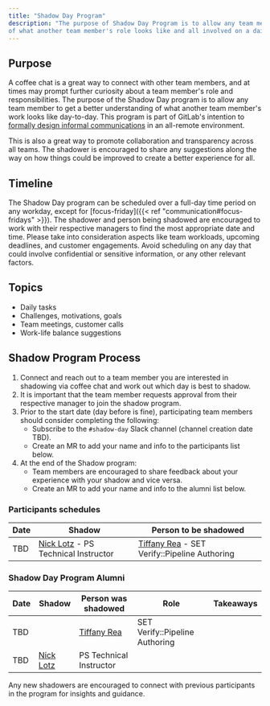 ```yaml
---
title: "Shadow Day Program"
description: "The purpose of Shadow Day Program is to allow any team member to get a better understanding
of what another team member's role looks like and all involved on a daily basis."
---
```


## Purpose

A coffee chat is a great way to connect with other team members, and at times may prompt further curiosity about a team member's role and responsibilities. The purpose of the Shadow Day program is to allow any team member to get a better understanding
of what another team member's work looks like day-to-day. This program is part of GitLab's intention to [formally design informal communications](https://about.gitlab.com/company/culture/all-remote/informal-communication/#formally-design-informal-communications) in an all-remote environment.

This is also a great way to promote collaboration and transparency across all teams. The shadower is encouraged to share
any suggestions along the way on how things could be improved to create a better experience for all.

## Timeline

The Shadow Day program can be scheduled over a full-day time period on any workday, except for [focus-friday]({{< ref "communication#focus-fridays" >}}). The shadower and person being shadowed are encouraged to work with their respective managers to find the most appropriate date and time. Please take into consideration aspects like team workloads, upcoming deadlines, and customer engagements. Avoid scheduling on any day that could involve confidential or sensitive information, or any other relevant factors.

## Topics

- Daily tasks
- Challenges, motivations, goals
- Team meetings, customer calls
- Work-life balance suggestions

## Shadow Program Process

1. Connect and reach out to a team member you are interested in shadowing via coffee chat and work out which day is best to shadow.
1. It is important that the team member requests approval from their respective manager to join the shadow program.
1. Prior to the start date (day before is fine), participating team members should consider completing the following:
    - Subscribe to the `#shadow-day` Slack channel (channel creation date TBD).
    - Create an MR to add your name and info to the participants list below.
1. At the end of the Shadow program:
    - Team members are encouraged to share feedback about your experience with your shadow and vice versa.
    - Create an MR to add your name and info to the alumni list below.

### Participants schedules

| Date | Shadow | Person to be shadowed |
|------|--------|-----------------------|
| TBD  | [Nick Lotz](https://about.gitlab.com/company/team/#nlotz) - PS Technical Instructor | [Tiffany Rea](https://about.gitlab.com/company/team/?department=quality-department#treagitlab) - SET Verify::Pipeline Authoring |

### Shadow Day Program Alumni

| Date | Shadow | Person was shadowed | Role | Takeaways |
|------|--------|---------------------|------|-----------|
| TBD | | [Tiffany Rea](https://about.gitlab.com/company/team/?department=quality-department#treagitlab) | SET Verify::Pipeline Authoring | |
| TBD | [Nick Lotz](https://about.gitlab.com/company/team/#nlotz) | PS Technical Instructor | | |

Any new shadowers are encouraged to connect with previous participants in the program for insights and guidance.
